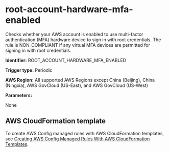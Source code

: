 # root\-account\-hardware\-mfa\-enabled<a name="root-account-hardware-mfa-enabled"></a>

Checks whether your AWS account is enabled to use multi\-factor authentication \(MFA\) hardware device to sign in with root credentials\. The rule is NON\_COMPLIANT if any virtual MFA devices are permitted for signing in with root credentials\.

**Identifier:** ROOT\_ACCOUNT\_HARDWARE\_MFA\_ENABLED

**Trigger type:** Periodic

**AWS Region:** All supported AWS Regions except China \(Beijing\), China \(Ningxia\), AWS GovCloud \(US\-East\), and AWS GovCloud \(US\-West\)

**Parameters:**

 None   

## AWS CloudFormation template<a name="w24aac11c29c17d275c17"></a>

To create AWS Config managed rules with AWS CloudFormation templates, see [Creating AWS Config Managed Rules With AWS CloudFormation Templates](aws-config-managed-rules-cloudformation-templates.md)\.
